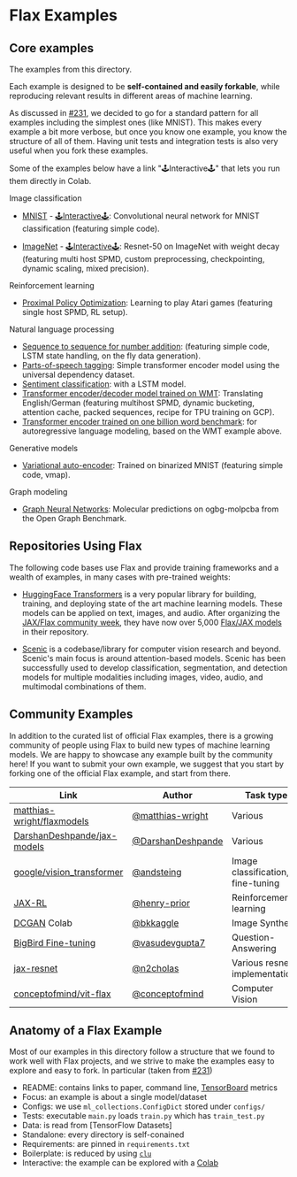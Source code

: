 # Flax Examples

## Core examples

The examples from this directory.

Each example is designed to be **self-contained and easily forkable**, while
reproducing relevant results in different areas of machine learning.

As discussed in [#231], we decided to go for a standard pattern for all examples
including the simplest ones (like MNIST). This makes every example a bit more
verbose, but once you know one example, you know the structure of all of them.
Having unit tests and integration tests is also very useful when you fork these
examples.

Some of the examples below have a link "🕹Interactive🕹" that lets you run them
directly in Colab.

Image classification

- [MNIST](https://github.com/google/flax/tree/main/examples/mnist/) -
  [🕹Interactive🕹](https://colab.research.google.com/github/google/flax/blob/main/examples/mnist/mnist.ipynb):
  Convolutional neural network for MNIST classification (featuring simple
  code).

- [ImageNet](https://github.com/google/flax/tree/main/examples/imagenet/) -
  [🕹Interactive🕹](https://colab.research.google.com/github/google/flax/blob/main/examples/imagenet/imagenet.ipynb):
  Resnet-50 on ImageNet with weight decay (featuring multi host SPMD, custom
  preprocessing, checkpointing, dynamic scaling, mixed precision).

Reinforcement learning

- [Proximal Policy Optimization](https://github.com/google/flax/tree/main/examples/ppo/):
  Learning to play Atari games (featuring single host SPMD, RL setup).

Natural language processing

-  [Sequence to sequence for number
   addition](https://github.com/google/flax/tree/main/examples/seq2seq/):
   (featuring simple code, LSTM state handling, on the fly data generation).
-  [Parts-of-speech
   tagging](https://github.com/google/flax/tree/main/examples/nlp_seq/): Simple
   transformer encoder model using the universal dependency dataset.
-  [Sentiment
   classification](https://github.com/google/flax/tree/main/examples/sst2/):
   with a LSTM model.
-  [Transformer encoder/decoder model trained on
   WMT](https://github.com/google/flax/tree/main/examples/wmt/):
   Translating English/German (featuring multihost SPMD, dynamic bucketing,
   attention cache, packed sequences, recipe for TPU training on GCP).
-  [Transformer encoder trained on one billion word
   benchmark](https://github.com/google/flax/tree/main/examples/lm1b/):
   for autoregressive language modeling, based on the WMT example above.

Generative models

-  [Variational
   auto-encoder](https://github.com/google/flax/tree/main/examples/vae/):
   Trained on binarized MNIST (featuring simple code, vmap).

Graph modeling

- [Graph Neural Networks](https://github.com/google/flax/tree/main/examples/ogbg_molpcba/):
  Molecular predictions on ogbg-molpcba from the Open Graph Benchmark.

[#231]: https://github.com/google/flax/issues/231

## Repositories Using Flax

The following code bases use Flax and provide training frameworks and a wealth
of examples, in many cases with pre-trained weights:

- [HuggingFace Transformers](https://github.com/huggingface/transformers) is a
  very popular library for building, training, and deploying state of the art
  machine learning models.
  These models can be applied on text, images, and audio. After organizing the
  [JAX/Flax community week](https://github.com/huggingface/transformers/blob/master/examples/research_projects/jax-projects/README.md),
  they have now over 5,000
  [Flax/JAX models](https://huggingface.co/models?library=jax&sort=downloads) in
  their repository.

- [Scenic](https://github.com/google-research/scenic) is a codebase/library
  for computer vision research and beyond. Scenic's main focus is around
  attention-based models. Scenic has been successfully used to develop
  classification, segmentation, and detection models for multiple modalities
  including images, video, audio, and multimodal combinations of them.

## Community Examples

In addition to the curated list of official Flax examples, there is a growing
community of people using Flax to build new types of machine learning models. We
are happy to showcase any example built by the community here! If you want to
submit your own example, we suggest that you start by forking one of the
official Flax example, and start from there.

|             Link              |       Author       |             Task type             |                               Reference                               |
| ----------------------------- | ------------------ | --------------------------------- | --------------------------------------------------------------------- |
| [matthias-wright/flaxmodels]  | [@matthias-wright] | Various                           | GPT-2, ResNet, StyleGAN-2, VGG, ...                                   |
| [DarshanDeshpande/jax-models] | [@DarshanDeshpande] | Various                           | Segformer, Swin Transformer, ... also some stand-alone layers        |
| [google/vision_transformer]   | [@andsteing]       | Image classification, fine-tuning | https://arxiv.org/abs/2010.11929 and https://arxiv.org/abs/2105.01601 |
| [JAX-RL]                      | [@henry-prior]     | Reinforcement learning            | N/A                                                                   |
| [DCGAN] Colab                 | [@bkkaggle]        | Image Synthesis                   | https://arxiv.org/abs/1511.06434                                      |
| [BigBird Fine-tuning]         | [@vasudevgupta7]   | Question-Answering                | https://arxiv.org/abs/2007.14062                                      |
| [jax-resnet]                  | [@n2cholas]        | Various resnet implementations    | `torch.hub`                                                           |
| [conceptofmind/vit-flax]      | [@conceptofmind]   | Computer Vision                   | ViT, CaiT, Cross ViT, CvT, DeepViT, LeViT, PiT, RegionViT, ...        |

[matthias-wright/flaxmodels]: https://github.com/matthias-wright/flaxmodels
[DarshanDeshpande/jax-models]: https://github.com/DarshanDeshpande/jax-models
[google/vision_transformer]: https://github.com/google-research/vision_transformer
[JAX-RL]: https://github.com/henry-prior/jax-rl
[DCGAN]: https://github.com/bkkaggle/jax-dcgan
[BigBird Fine-tuning]: https://github.com/huggingface/transformers/tree/master/examples/research_projects/jax-projects/big_bird
[jax-resnet]: https://github.com/n2cholas/jax-resnet
[conceptofmind/vit-flax]: https://github.com/conceptofmind/vit-flax
[@matthias-wright]: https://github.com/matthias-wright
[@DarshanDeshpande]: https://github.com/DarshanDeshpande
[@andsteing]: https://github.com/andsteing
[@henry-prior]: https://github.com/henry-prior
[@bkkaggle]: https://github.com/bkkaggle
[@vasudevgupta7]: https://github.com/vasudevgupta7
[@n2cholas]: https://github.com/n2cholas
[@conceptofmind]: https://github.com/conceptofmind
[@lucidrains]: https://github.com/lucidrains

## Anatomy of a Flax Example

Most of our examples in this directory follow a structure that we found to work
well with Flax projects, and we strive to make the examples easy to explore and
easy to fork. In particular (taken from [#231])

- README: contains links to paper, command line, [TensorBoard] metrics
- Focus: an example is about a single model/dataset
- Configs: we use `ml_collections.ConfigDict` stored under `configs/`
- Tests: executable `main.py` loads `train.py` which has `train_test.py`
- Data: is read from [TensorFlow Datasets]
- Standalone: every directory is self-conained
- Requirements: are pinned in `requirements.txt`
- Boilerplate: is reduced by using [`clu`]
- Interactive: the example can be explored with a [Colab]

[#231]: https://github.com/google/flax/issues/231
[TensorBoard]: https://tensorboard.dev/
[`clu`]: https://pypi.org/project/clu/
[Colab]: https://colab.research.google.com/
